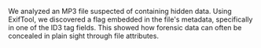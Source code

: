 
We analyzed an MP3 file suspected of containing hidden data. Using ExifTool, we discovered a flag
embedded in the file's metadata, specifically in one of the ID3 tag fields. This showed how forensic
data can often be concealed in plain sight through file attributes.
